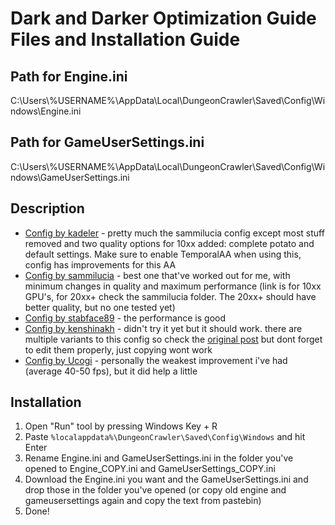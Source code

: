 # Dark and Darker Optimization Guide Files and Installation Guide

## Path for Engine.ini
C:\Users\\%USERNAME%\AppData\Local\DungeonCrawler\Saved\Config\Windows\Engine.ini

## Path for GameUserSettings.ini
C:\Users\\%USERNAME%\AppData\Local\DungeonCrawler\Saved\Config\Windows\GameUserSettings.ini

## Description

* [Config by kadeler](https://pastebin.com/Q0vJ5Ld4) - pretty much the sammilucia config except most stuff removed and two quality options for 10xx added: complete potato and default settings. Make sure to enable TemporalAA when using this, config has improvements for this AA
* [Config by sammilucia](https://pastebin.com/wXdLRqpY) - best one that've worked out for me, with minimum changes in quality and maximum performance (link is for 10xx GPU's, for 20xx+ check the sammilucia folder. The 20xx+ should have better quality, but no one tested yet)
* [Config by stabface89](https://pastebin.com/4zgu18nv) - the performance is good
* [Config by kenshinakh](https://pastebin.com/SPMR11cr) - didn't try it yet but it should work. there are multiple variants to this config so check the [original post](https://www.reddit.com/r/TowerofFantasy/comments/wpaozv/ue4_engine_tweaks_guide_to_improving_graphics_and/) but dont forget to edit them properly, just copying wont work
* [Config by Ucogi](https://pastebin.com/GKEfiYXH) - personally the weakest improvement i've had (average 40-50 fps), but it did help a little

## Installation

1. Open "Run" tool by pressing Windows Key + R
2. Paste `%localappdata%\DungeonCrawler\Saved\Config\Windows` and hit Enter
3. Rename Engine.ini and GameUserSettings.ini in the folder you've opened to Engine_COPY.ini and GameUserSettings_COPY.ini
4. Download the Engine.ini you want and the GameUserSettings.ini and drop those in the folder you've opened (or copy old engine and gameusersettings again and copy the text from pastebin)
5. Done!
